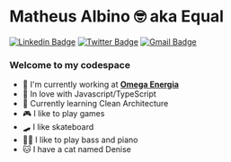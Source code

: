 # Matheus Albino 🤓 aka Equal

[![Linkedin Badge](https://img.shields.io/badge/-LinkedIn-blue?style=flat-square&logo=Linkedin&logoColor=white&link=https://www.linkedin.com/in/matheusalbino/)](https://www.linkedin.com/in/matheusalbino/)
[![Twitter Badge](https://img.shields.io/badge/-Twitter-1ca0f1?style=flat-square&labelColor=1ca0f1&logo=twitter&logoColor=white&link=https://twitter.com/equaldev)](https://twitter.com/equaldev)
[![Gmail Badge](https://img.shields.io/badge/-Gmail-c14438?style=flat-square&logo=Gmail&logoColor=white&link=mailto:m.nunes.albino@gmail.com)](mailto:m.nunes.albino@gmail.com)

### Welcome to my codespace

 - 🔭 I'm currently working at **[Omega Energia](https://www.linkedin.com/company/omegaenergia/)**
 - 💙 In love with Javascript/TypeScript
 - 🌱 Currently learning Clean Architecture
 - 🎮 I like to play games 
 - 🛹 I like skateboard
 - 🎹🎸 I like to play bass and piano
 - 🐱 I have a cat named Denise

